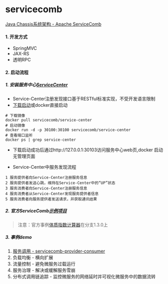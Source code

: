# servicecomb


[Java Chassis系统架构 - Apache ServiceComb](http://servicecomb.apache.org/cn/docs/users/)

#### 1. 开发方式
* SpringMVC
* JAX-RS
* 透明RPC

#### 2. 启动流程
##### 1. 安装服务中心[ServiceCenter](http://servicecomb.apache.org/cn/docs/products/service-center/install/)
- Service-Center注册发现接口基于RESTful标准实现，不受开发语言限制
- [下载启动](http://servicecomb.apache.org/cn/release/service-center-downloads/)或docker直接启动
```
# 下载镜像
docker pull servicecomb/service-center
# 启动镜像
docker run -d -p 30100:30100 servicecomb/service-center
# 查看端口监听
docker ps | grep service-center
```
- 下载启动成功后通过http://127.0.0.1:30103访问服务中心web页,docker 启动无管理页面

- Service-Center中服务发现流程
```
1 服务提供者向Service-Center注册服务信息
2 服务提供者发送心跳，维持在Service-Center中的“UP”状态
3 服务消费者向Service-Center注册服务信息
4 服务消费者从Service-Center发现服务提供者信息
5 服务消费者向服务提供者发送请求，并获取通讯结果
```

##### 2. 官方ServiceComb[示例项目](https://github.com/apache/servicecomb-samples)
> 注意：官方事例[体质指数计算器](https://github.com/apache/servicecomb-samples/tree/1.3.0/java-chassis-samples/bmi)在分支1.3.0上

##### 3. 事例demo
1. [服务调用 - servicecomb-provider-consumer](./servicecomb-provider-consumer/README.md)
2. 负载均衡 - 横向扩展
3. 流量控制 - 避免微服务过载运行
4. 服务治理 - 解决或缓解服务雪崩
5. 分布式调用链追踪 - 监控微服务的网络延时并可视化微服务中的数据流转


